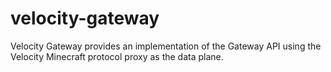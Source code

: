 # velocity-gateway
Velocity Gateway provides an implementation of the Gateway API using the Velocity Minecraft protocol proxy as the data plane. 
